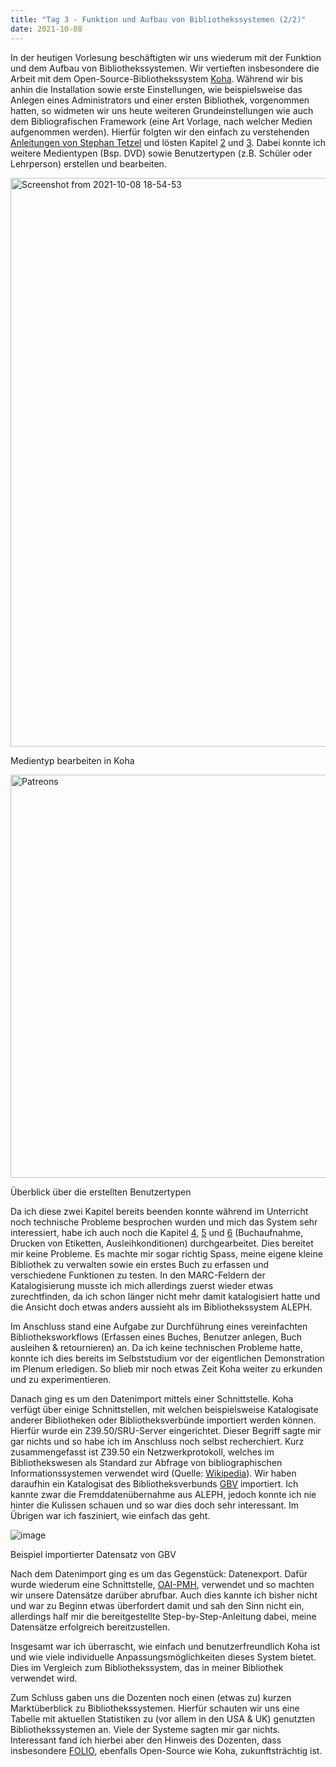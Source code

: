 ```yaml
---
title: "Tag 3 - Funktion und Aufbau von Bibliothekssystemen (2/2)"
date: 2021-10-08
---
```


In der heutigen Vorlesung beschäftigten wir uns wiederum mit der Funktion und dem Aufbau von Bibliothekssystemen. Wir vertieften insbesondere die Arbeit mit dem Open-Source-Bibliothekssystem [Koha](https://koha-community.org/). Während wir bis anhin die Installation sowie erste Einstellungen, wie beispielsweise das Anlegen eines Administrators und einer ersten Bibliothek, vorgenommen hatten, so widmeten wir uns heute weiteren Grundeinstellungen wie auch dem Bibliografischen Framework (eine Art Vorlage, nach welcher Medien aufgenommen werden). Hierfür folgten wir den einfach zu verstehenden [Anleitungen von Stephan Tetzel](https://zefanjas.de/wie-man-koha-installiert-und-fuer-schulen-einrichtet-teil-1/) und lösten Kapitel [2](https://zefanjas.de/koha-installation-schule-bibliografische-framework/) und [3](https://zefanjas.de/teil-3-grundeinstellungen-wie-man-koha-installiert-und-fuer-schulen-einrichtet/). Dabei konnte ich weitere Medientypen (Bsp. DVD) sowie Benutzertypen (z.B. Schüler oder Lehrperson) erstellen und bearbeiten.

<img width="910" alt="Screenshot from 2021-10-08 18-54-53" src="https://user-images.githubusercontent.com/90821878/136596585-03f4cc59-1225-4a0e-bdc3-953ce211a2cb.png">

Medientyp bearbeiten in Koha


<img width="645" alt="Patreons" src="https://user-images.githubusercontent.com/90821878/151580050-44fa16bd-bbe3-4ef5-a50a-5798750636fe.PNG">

Überblick über die erstellten Benutzertypen


Da ich diese zwei Kapitel bereits beenden konnte während im Unterricht noch technische Probleme besprochen wurden und mich das System sehr interessiert, habe ich auch noch die Kapitel [4](https://zefanjas.de/teil-4-katalogisierung-wie-man-koha-installiert-und-fuer-schulen-einrichtet/), [5](https://zefanjas.de/teil-5-etikettendruck-wie-man-koha-installiert-und-fuer-schulen-einrichtet/) und [6](https://zefanjas.de/teil-6-ausleihkonditionen-wie-man-koha-installiert-und-fuer-schulen-einrichtet/) (Buchaufnahme, Drucken von Etiketten, Ausleihkonditionen) durchgearbeitet. Dies bereitet mir keine Probleme. Es machte mir sogar richtig Spass, meine eigene kleine Bibliothek zu verwalten sowie ein erstes Buch zu erfassen und verschiedene Funktionen zu testen. In den MARC-Feldern der Katalogisierung musste ich mich allerdings zuerst wieder etwas zurechtfinden, da ich schon länger nicht mehr damit katalogisiert hatte und die Ansicht doch etwas anders aussieht als im Bibliothekssystem ALEPH.

Im Anschluss stand eine Aufgabe zur Durchführung eines vereinfachten Bibliotheksworkflows (Erfassen eines Buches, Benutzer anlegen, Buch ausleihen & retournieren) an. Da ich keine technischen Probleme hatte, konnte ich dies bereits im Selbststudium vor der eigentlichen Demonstration im Plenum erledigen. So blieb mir noch etwas Zeit Koha weiter zu erkunden und zu experimentieren.

Danach ging es um den Datenimport mittels einer Schnittstelle. Koha verfügt über einige Schnittstellen, mit welchen beispielsweise Katalogisate anderer Bibliotheken oder Bibliotheksverbünde importiert werden können. Hierfür wurde ein Z39.50/SRU-Server eingerichtet. Dieser Begriff sagte mir gar nichts und so habe ich im Anschluss noch selbst recherchiert. Kurz zusammengefasst ist Z39.50 ein Netzwerkprotokoll, welches im Bibliothekswesen als Standard zur Abfrage von bibliographischen Informationssystemen verwendet wird (Quelle: [Wikipedia](https://de.wikipedia.org/wiki/Z39.50)). Wir haben daraufhin ein Katalogisat des Bibliotheksverbunds [GBV](https://www.gbv.de/Verbund) importiert. Ich kannte zwar die Fremddatenübernahme aus ALEPH, jedoch konnte ich nie hinter die Kulissen schauen und so war dies doch sehr interessant. Im Übrigen war ich fasziniert, wie einfach das geht.

![image](https://user-images.githubusercontent.com/90821878/151581317-b6e3f0c3-4920-451d-85fd-ae005675aa1d.png)

Beispiel importierter Datensatz von GBV

Nach dem Datenimport ging es um das Gegenstück: Datenexport. Dafür wurde wiederum eine Schnittstelle, [OAI-PMH](https://www.openarchives.org/pmh/), verwendet und so machten wir unsere Datensätze darüber abrufbar. Auch dies kannte ich bisher nicht und war zu Beginn etwas überfordert damit und sah den Sinn nicht ein, allerdings half mir die bereitgestellte Step-by-Step-Anleitung dabei, meine Datensätze erfolgreich bereitzustellen.

Insgesamt war ich überrascht, wie einfach und benutzerfreundlich Koha ist und wie viele individuelle Anpassungsmöglichkeiten dieses System bietet. Dies im Vergleich zum Bibliothekssystem, das in meiner Bibliothek verwendet wird.

Zum Schluss gaben uns die Dozenten noch einen (etwas zu) kurzen Marktüberblick zu Bibliothekssystemen. Hierfür schauten wir uns eine Tabelle mit aktuellen Statistiken zu (vor allem in den USA & UK) genutzten Bibliothekssystemen an. Viele der Systeme sagten mir gar nichts. Interessant fand ich hierbei aber den Hinweis des Dozenten, dass insbesondere [FOLIO](https://www.folio.org/), ebenfalls Open-Source wie Koha, zukunftsträchtig ist.


